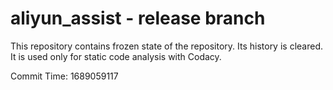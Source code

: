 # aliyun_assist - release branch

This repository contains frozen state of the repository.
Its history is cleared. It is used only for static code
analysis with Codacy.

Commit Time: 1689059117